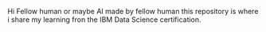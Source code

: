 Hi Fellow human or maybe AI made by fellow human this repository is where i share my learning fron the IBM Data Science certification.
